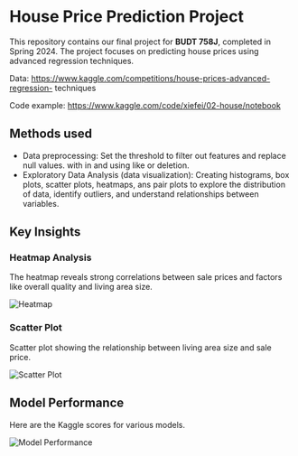# House Price Prediction Project

This repository contains our final project for **BUDT 758J**, completed in Spring 2024. The project focuses on predicting house prices using advanced regression techniques.

Data: https://www.kaggle.com/competitions/house-prices-advanced-regression-
techniques

Code example: https://www.kaggle.com/code/xiefei/02-house/notebook

## Methods used
- Data preprocessing: Set the threshold to filter out features and replace null values. with in and
using like or deletion.
- Exploratory Data Analysis (data visualization): Creating histograms, box plots, scatter plots, heatmaps, ans pair plots to explore the distribution of data, identify outliers, and understand relationships between variables.

## Key Insights

### Heatmap Analysis
The heatmap reveals strong correlations between sale prices and factors like overall quality and living area size.

![Heatmap](images/heatmap.png)

### Scatter Plot
Scatter plot showing the relationship between living area size and sale price.

![Scatter Plot](images/scatter_plot.png)

## Model Performance
Here are the Kaggle scores for various models.

![Model Performance](images/model_performance.png)
